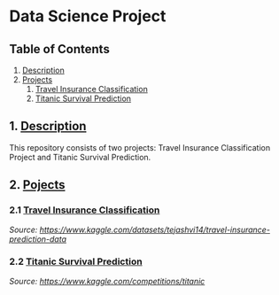 # Data Science Project

## Table of Contents
1. [Description](#description)
2. [Projects](#projects)
    1. [Travel Insurance Classification](#travel-insurance)
    2. [Titanic Survival Prediction](#titanic)

## 1. [Description](description)
This repository consists of two projects: Travel Insurance Classification Project and Titanic Survival Prediction.

## 2. [Pojects](projects)

### 2.1 [Travel Insurance Classification](travel-insurance)
*Source: https://www.kaggle.com/datasets/tejashvi14/travel-insurance-prediction-data*

### 2.2 [Titanic Survival Prediction](titanic)
*Source: https://www.kaggle.com/competitions/titanic*